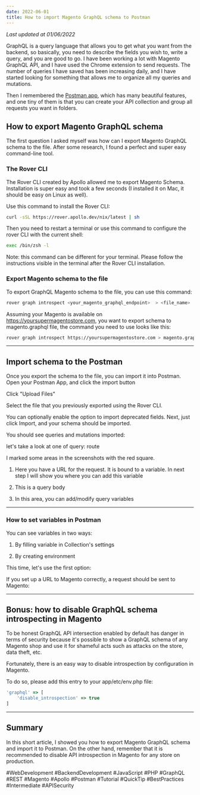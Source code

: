 ```yaml
---
date: 2022-06-01
title: How to import Magento GraphQL schema to Postman
---
```

*Last updated at 01/06/2022*

GraphQL is a query language that allows you to get what you want from the backend, so basically, you need to describe the fields you wish to, write a query, and you are good to go. I have been working a lot with Magento GraphQL API, and I have used the Chrome extension to send requests. The number of queries I have saved has been increasing daily, and I have started looking for something that allows me to organize all my queries and mutations.

Then I remembered the [Postman app](https://www.postman.com/downloads/), which has many beautiful features, and one tiny of them is that you can create your API collection and group all requests you want in folders.

## How to export Magento GraphQL schema

The first question I asked myself was how can I export Magento GraphQL schema to the file. After some research, I found a perfect and super easy command-line tool.

### The Rover CLI

The Rover CLI created by Apollo allowed me to export Magento Schema. Installation is super easy and took a few seconds (I installed it on Mac, it should be easy on Linux as well).

Use this command to install the Rover CLI:

```bash
curl -sSL https://rover.apollo.dev/nix/latest | sh
```

Then you need to restart a terminal or use this command to configure the rover CLI with the current shell:

```bash
exec /bin/zsh -l
```

Note: this command can be different for your terminal. Please follow the instructions visible in the terminal after the Rover CLI installation.

### Export Magento schema to the file

To export GraphQL Magento schema to the file, you can use this command:

```bash
rover graph introspect <your_magento_graphql_endpoint>  > <file_name>
```

Assuming your Magento is available on <https://yoursupermagentostore.com>, you want to export schema to magento.graphql file, the command you need to use looks like this:

```bash
rover graph introspect https://yoursupermagentostore.com > magento.graphql
```

---

## Import schema to the Postman

Once you export the schema to the file, you can import it into Postman. Open your Postman App, and click the import button

Click "Upload Files"

Select the file that you previously exported using the Rover CLI.

You can optionally enable the option to import deprecated fields. Next, just click Import, and your schema should be imported.

You should see queries and mutations imported:

let's take a look at one of query: route

I marked some areas in the screenshots with the red square.

1. Here you have a URL for the request. It is bound to a variable. In next step I will show you where you can add this variable

2. This is a query body

3. In this area, you can add/modify query variables

---

### How to set variables in Postman

You can see variables in two ways:

1. By filling variable in Collection's settings

2. By creating environment

This time, let's use the first option:

If you set up a URL to Magento correctly, a request should be sent to Magento:

---

## Bonus: how to disable GraphQL schema introspecting in Magento

To be honest GraphQL API intersection enabled by default has danger in terms of security because it's possible to show a GraphQL schema of any Magento shop and use it for shameful acts such as attacks on the store, data theft, etc.

Fortunately, there is an easy way to disable introspection by configuration in Magento.

To do so, please add this entry to your app/etc/env.php file:

```javascript
'graphql' => [
    'disable_introspection' => true
]
```

---

## Summary

In this short article, I showed you how to export Magento GraphQL schema and import it to Postman. On the other hand, remember that it is recommended to disable API introspection in Magento for any store on production.

#WebDevelopment #BackendDevelopment #JavaScript #PHP #GraphQL #REST #Magento #Apollo #Postman #Tutorial #QuickTip #BestPractices #Intermediate #APISecurity